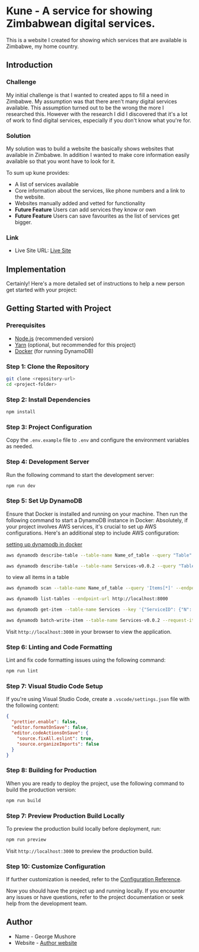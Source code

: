 # Kune - A service for showing Zimbabwean digital services. 

This is a website I created for showing which services that are available is Zimbabwe, my home country. 

## Introduction 

### Challenge

My initial challenge is that I wanted to created apps to fill a need in Zimbabwe. My assumption was that there aren't many digital services available. This assumption turned out to be the wrong the more I researched this.  However with the research I did I discovered that it's a lot of work to find digital services, especially if you don't know what you're for. 

### Solution

My solution was to build a website the basically shows websites that  available in Zimbabwe. In addition I wanted to make core information easily available so that you wont have to look for it. 

To sum up kune provides:

- A list of services available
- Core information about the services, like phone numbers and a link to the website. 
- Websites manually added and vetted for functionality
- **Future Feature** Users can add services they know or own
- **Future Feature** Users can save favourites as the list of services get bigger. 

### Link
- Live Site URL: [Live Site ](https://kune.co.zw)

## Implementation

Certainly! Here's a more detailed set of instructions to help a new person get started with your project:

## Getting Started with Project

### Prerequisites
- [Node.js](https://nodejs.org/) (recommended version)
- [Yarn](https://yarnpkg.com/) (optional, but recommended for this project)
- [Docker](https://www.docker.com/) (for running DynamoDB)

### Step 1: Clone the Repository

```bash
git clone <repository-url>
cd <project-folder>
```

### Step 2: Install Dependencies

```bash
npm install
```



### Step 3: Project Configuration

Copy the `.env.example` file to `.env` and configure the environment variables as needed.

### Step 4: Development Server

Run the following command to start the development server:

```bash
npm run dev
```
### Step 5: Set Up DynamoDB

Ensure that Docker is installed and running on your machine. Then run the following command to start a DynamoDB instance in Docker:
Absolutely, if your project involves AWS services, it's crucial to set up AWS configurations. Here's an additional step to include AWS configuration:

[setting up dynamodb in docker](https://docs.aws.amazon.com/amazondynamodb/latest/developerguide/DynamoDBLocal.DownloadingAndRunning.html)

```bash
aws dynamodb describe-table --table-name Name_of_table --query "Table" > table_schema.json --endpoint-url http://localhost:8000

aws dynamodb describe-table --table-name Services-v0.0.2 --query "Table" > table_schema_v0.0.2.json --endpoint-url http://localhost:8000

```

to view all items in a table


```bash
aws dynamodb scan --table-name Name_of_table --query 'Items[*]' --endpoint-url http://localhost:8000

aws dynamodb list-tables --endpoint-url http://localhost:8000

aws dynamodb get-item --table-name Services --key '{"ServiceID": {"N": "213"}, "ServiceName": {"S": "Classifieds"}}' --endpoint-url http://localhost:8000

aws dynamodb batch-write-item --table-name Services-v0.0.2 --request-items file://data/ddb_data.json --endpoint-url http://localhost:8000

```

Visit `http://localhost:3000` in your browser to view the application.



### Step 6: Linting and Code Formatting

Lint and fix code formatting issues using the following command:

```bash
npm run lint
```

### Step 7: Visual Studio Code Setup

If you're using Visual Studio Code, create a `.vscode/settings.json` file with the following content:

```json
{
  "prettier.enable": false,
  "editor.formatOnSave": false,
  "editor.codeActionsOnSave": {
    "source.fixAll.eslint": true,
    "source.organizeImports": false
  }
}
```
### Step 8: Building for Production

When you are ready to deploy the project, use the following command to build the production version:

```bash
npm run build
```

### Step 7: Preview Production Build Locally

To preview the production build locally before deployment, run:

```bash
npm run preview
```

Visit `http://localhost:3000` to preview the production build.

### Step 10: Customize Configuration

If further customization is needed, refer to the [Configuration Reference](https://cli.vuejs.org/config/).

Now you should have the project up and running locally. If you encounter any issues or have questions, refer to the project documentation or seek help from the development team.
## Author

- Name - George Mushore
- Website - [Author website](https://www.georgemushore.com/)
